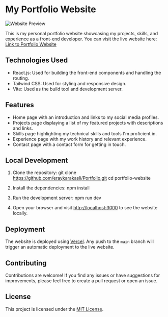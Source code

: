 # My Portfolio Website

![Website Preview](https://raw.githubusercontent.com/eraykarakasli/Portfolio/main/src/assets/readmepng/Screenshot_1.png?token=GHSAT0AAAAAACDMJ3JCYZCYK6525O5A6SVAZF6IMKQ)

This is my personal portfolio website showcasing my projects, skills, and experience as a front-end developer. You can visit the live website here: [Link to Portfolio Website](https://www.example.com)

## Technologies Used

- React.js: Used for building the front-end components and handling the routing.
- Tailwind CSS: Used for styling and responsive design.
- Vite: Used as the build tool and development server.

## Features

- Home page with an introduction and links to my social media profiles.
- Projects page displaying a list of my featured projects with descriptions and links.
- Skills page highlighting my technical skills and tools I'm proficient in.
- Experience page with my work history and relevant experience.
- Contact page with a contact form for getting in touch.

## Local Development

1. Clone the repository:
git clone https://github.com/eraykarakasli/Portfolio.git
cd portfolio-website

2. Install the dependencies:
npm install

3. Run the development server:
npm run dev

4. Open your browser and visit [http://localhost:3000](http://localhost:3000) to see the website locally.

## Deployment

The website is deployed using [Vercel](https://vercel.com). Any push to the `main` branch will trigger an automatic deployment to the live website.

## Contributing

Contributions are welcome! If you find any issues or have suggestions for improvements, please feel free to create a pull request or open an issue.

## License

This project is licensed under the [MIT License](LICENSE).
